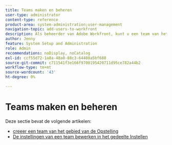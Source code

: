 ```yaml
---
title: Teams maken en beheren
user-type: administrator
content-type: reference
product-area: system-administration;user-management
navigation-topic: add-users-to-workfront
description: Als beheerder van Adobe Workfront, kunt u een team van het gebied van de Opstelling creëren.
author: Jenny
feature: System Setup and Administration
role: Admin
recommendations: noDisplay, noCatalog
exl-id: ccf55d72-1a8a-48a0-88c3-64408a5bf688
source-git-commit: c711541f3e166f9700195420711d95ce782a44b2
workflow-type: tm+mt
source-wordcount: '43'
ht-degree: 0%

---
```


# Teams maken en beheren

Deze sectie bevat de volgende artikelen:

* [ creeer een team van het gebied van de Opstelling ](../../../administration-and-setup/add-users/create-and-manage-teams/create-a-team-from-setup.md)
* [De instellingen van een team bewerken in het gedeelte Instellen](../../../administration-and-setup/add-users/create-and-manage-teams/edit-team-settings-from-setup.md)
